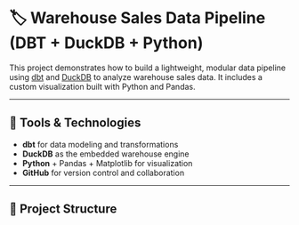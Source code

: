 # 🏷️ Warehouse Sales Data Pipeline (DBT + DuckDB + Python)

This project demonstrates how to build a lightweight, modular data pipeline using [dbt](https://www.getdbt.com/) and [DuckDB](https://duckdb.org/) to analyze warehouse sales data. It includes a custom visualization built with Python and Pandas.

---

## 🔧 Tools & Technologies

- **dbt** for data modeling and transformations
- **DuckDB** as the embedded warehouse engine
- **Python** + Pandas + Matplotlib for visualization
- **GitHub** for version control and collaboration

---

## 📂 Project Structure


